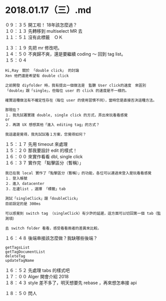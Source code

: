 # 2018.01.17（三）.md

０９：３５ 開工啦！ 18年該怎麼過？  
１０：１３ 先轉移到 multiselect MR 去  
１１：５１ 沒有此標籤　ＯＫ  

１３：１９ 先把 mr 修改吧。  
１４：５０ 不爽歸不爽，還是要繼續 coding ～ 回到 tag list。  
１５：０４   
```
Hi,Ray　關於 「double click」 的討論
Xen 他們還是希望有 double click

之前開發 diyfolder 時，我有提出一個做法是　監聽 User click的速度　來區別「double」跟「single」，但每位 user 的 click 的速度是不一樣的。

確實這種做法有不確定性存在（每位 user 的使用習慣不同），當時您是直接否決這種方法。

那現在？
１．我先試著實踐 double, single click 的方式，弄出來玩看看感覺
or
２．再請 UX 想想其他「進入 editing tag」的方式？

我這邊是覺得，我先試試看１方案，您覺得如何？
```

１５：１７ 先用 timeout 來處理  
１５：２０ 那我要設計 edit 的樣式！  
１６：００ 來實作看看 dbl, single click  
１６：３７ 實作完 「點擊區分（暫稱）」  
```
我已在我 local 實作了「點擊區分（暫稱）」的功能，各位可以連過來登入是玩看看感覺
１．登入帳號
２．進入 datacenter
３．左邊list ，選擇 「標籤」tab

測試「singleClick」跟「doubleClick」
目前設定的是 300ms

可以感覺到 switch tag （singleClick）有少許的延遲，這方面可以切回第一個 tab（監測項）

去 switch folder 看看，感受看看兩者的差異來比較。
```

１６：４８ 後端串接該怎麼做？我缺哪些後端？  
```
getTagsList
getTagDocumentList
deleteTag
updateTagName
```

１６：５２ 先處理 tabs 的樣式吧  
１７：００ Alger 開會介紹 2018  
１８：４３ style 差不多了，明天想要先 rebase ，再來想怎串接 api  

１８：５０ 閃人  
